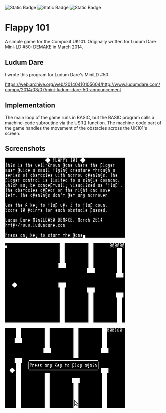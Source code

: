 ![Static Badge](https://img.shields.io/badge/CPU-6502-green "CPU:6502")
![Static Badge](https://img.shields.io/badge/BOARD-Compukit%20UK101-green "BOARD:Compukit UK101")
![Static Badge](https://img.shields.io/badge/MiniLD-50-green "MiniLD:50")

# Flappy 101 #

A simple game for the Compukit UK101.
Originally written for Ludum Dare Mini-LD \#50: DEMAKE in March 2014.

## Ludum Dare ##

I wrote this program for Ludum Dare's MiniLD \#50:

https://web.archive.org/web/20140410105604/http://www.ludumdare.com/compo/2014/03/07/mini-ludum-dare-50-announcement

## Implementation ##

The main loop of the game runs in BASIC, but the BASIC program
calls a machine-code subroutine via the USR() function.
The machine-code part of the game handles the movement of the
obstacles across the UK101's screen.

## Screenshots ##

![Instructions](flappy2.png "Instructions")

![Game play](flappy3.png "Game play")

![Game over](flappy1.png "Game over")
